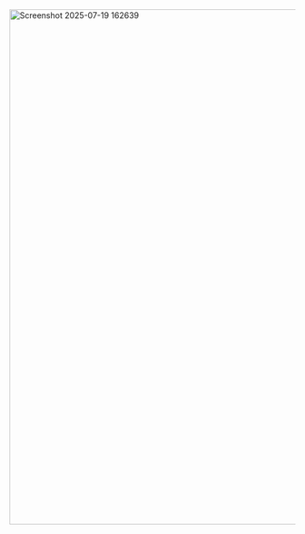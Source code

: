 <img width="1637" height="906" alt="Screenshot 2025-07-19 162639" src="https://github.com/user-attachments/assets/ee69f3d5-4845-4cad-bc25-a2f407b7508a" />
